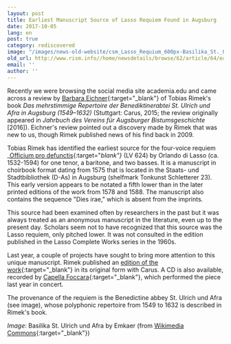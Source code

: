 ```yaml
---
layout: post
title: Earliest Manuscript Source of Lasso Requiem Found in Augsburg
date: 2017-10-05
lang: en
post: true
category: rediscovered
image: "/images/news-old-website/csm_Lasso_Requium_600px-Basilika_St._Ulrich_und_Afra_290bba65b4.jpg"
old_url: http://www.rism.info//home/newsdetails/browse/62/article/64/earliest-manuscript-source-of-lasso-requiem-found-in-augsburg.html
email: ''
author: ''
---
```



Recently we were browsing the social media site academia.edu and came across a review by [Barbara Eichner](https://www.academia.edu/31048158/Review_of_Tobias_Rimek_Das_mehrstimmige_Repertoire_der_Benediktinerabtei_St._Ulrich_und_Afra_in_Augsburg_1549-1632_Carus_Verlag_Stuttgart_2015){:target="_blank"} of Tobias Rimek's book _Das mehrstimmige Repertoire der Benediktinerabtei St. Ulrich und Afra in Augsburg (1549–1632)_ (Stuttgart: Carus, 2015; the review originally appeared in _Jahrbuch des Vereins für Augsburger Bistumsgeschichte_ [2016]). Eichner's review pointed out a discovery made by Rimek that was new to us, though Rimek published news of his find back in 2009.

Tobias Rimek has identified the earliest source for the four-voice requiem _[Officium pro defunctis](https://lasso-handschriften.badw.de/search?id=lasso700){:target="_blank"}_ (LV 624) by Orlando di Lasso (ca. 1532-1594) for one tenor, a baritone, and two basses. It is a manuscript in choirbook format dating from 1575 that is located in the Staats- und Stadtbibliothek (D-As) in Augsburg (shelfmark Tonkunst Schletterer 23). This early version appears to be notated a fifth lower than in the later printed editions of the work from 1578 and 1588. The manuscript also contains the sequence "Dies irae," which is absent from the imprints.

This source had been examined often by researchers in the past but it was always treated as an anonymous manuscript in the literature, even up to the present day. Scholars seem not to have recognized that this source was the Lasso requiem, only pitched lower. It was not consulted in the edition published in the Lasso Complete Works series in the 1960s.

Last year, a couple of projects have sought to bring more attention to this unique manuscript. Rimek published an [edition of the work](https://www.carus-verlag.com/chor/geistliche-chormusik/orlando-di-lasso-requiem.html?&force_sid=1v8ae5i8pd6klnqp2v08kcjog0){:target="_blank"} in its original form with Carus. A CD is also available, recorded by [Capella Foccara](https://www.perfect-noise.de/deutsch/cds/){:target="_blank"}, which performed the piece last year in concert.

The provenance of the requiem is the Benedictine abbey St. Ulrich und Afra (see image), whose polyphonic repertoire from 1549 to 1632 is described in Rimek's book.

_Image_: Basilika St. Ulrich und Afra by Emkaer (from [Wikimedia Commons](https://commons.wikimedia.org/wiki/File:Basilika_St._Ulrich_und_Afra.jpg){:target="_blank"})

